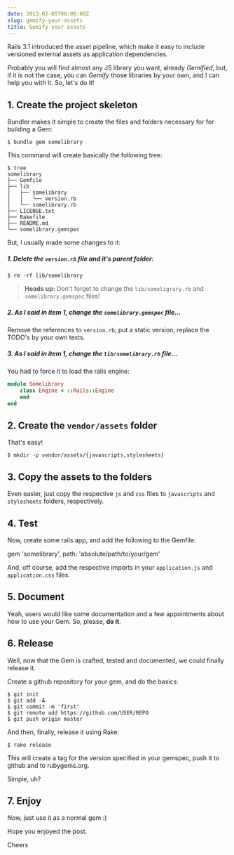 ```yaml
---
date: 2013-02-05T00:00:00Z
slug: gemify-your-assets
title: Gemify your assets
---
```


Rails 3.1 introduced the asset pipeline, which make it easy to include versioned
external assets as application dependencies.

Probably you will find almost any JS library you want, already _Gemified_,
but, if it is not the case, you can _Gemify_ those libraries by your own, and I
can help you with it. So, let's do it!

## 1. Create the project skeleton

Bundler makes it simple to create the files and folders necessary for for
building a Gem:

```console
$ bundle gem somelibrary
```

This command will create basically the following tree:


```console
$ tree
somelibrary
├── Gemfile
├── lib
│   ├── somelibrary
│   │   └── version.rb
│   └── somelibrary.rb
├── LICENSE.txt
├── Rakefile
├── README.md
└── somelibrary.gemspec
```

But, I usually made some changes to it:

##### 1. Delete the `version.rb` file and it's parent folder:

```console
$ rm -rf lib/somelibrary
```

> **Heads up:** Don't forget to change the `lib/someligrary.rb` and
`somelibrary.gemspec` files!


##### 2. As I said in item 1, change the `somelibrary.gemspec` file...

Remove the references to `version.rb`, put a static version, replace the TODO's
by your own texts.

##### 3. As I said in item 1, change the `lib/somelibrary.rb` file...

You had to force it to load the rails engine:

```ruby
module Somelibrary
    class Engine < ::Rails::Engine
    end
end
```

## 2. Create the `vendor/assets` folder

That's easy!

```console
$ mkdir -p vendor/assets/{javascripts,stylesheets}
```

## 3. Copy the assets to the folders

Even easier, just copy the respective `js` and `css` files to `javascripts`
and `stylesheets` folders, respectively.

## 4. Test

Now, create some rails app, and add the following to the Gemfile:

gem 'somelibrary', path: 'absolute/path/to/your/gem'

And, off course, add the respective imports in your `application.js` and
`application.css` files.

## 5. Document

Yeah, users would like some documentation and a few appointments about how to
use your Gem. So, please, **do it**.

## 6. Release

Well, now that the Gem is crafted, tested and documented, we could finally
release it.

Create a github repository for your gem, and do the basics:

```console
$ git init
$ git add -A
$ git commit -m 'first'
$ git remote add https://github.com/USER/REPO
$ git push origin master
```

And then, finally, release it using Rake:

```console
$ rake release
```

This will create a tag for the version specified in your gemspec, push it to
github and to rubygems.org.

Simple, uh?

## 7. Enjoy

Now, just use it as a normal gem :)

Hope you enjoyed the post.

Cheers
